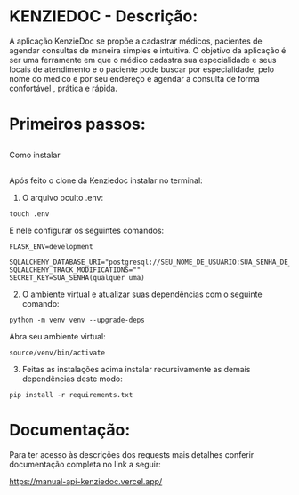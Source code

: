 # KENZIEDOC - Descrição:

A aplicação KenzieDoc se propõe a cadastrar médicos, pacientes de agendar consultas de maneira simples e intuitiva.
O objetivo da aplicação é ser uma ferramente em que o médico cadastra sua especialidade e seus locais de atendimento e o paciente pode buscar por especialidade, pelo nome do médico e por seu endereço e agendar a consulta de forma confortável , prática e rápida.

# Primeiros passos:

##

Como instalar

##

Após feito o clone da Kenziedoc instalar no terminal:

1. O arquivo oculto .env:

```
touch .env
```

E nele configurar os seguintes comandos:

```
FLASK_ENV=development

SQLALCHEMY_DATABASE_URI="postgresql://SEU_NOME_DE_USUARIO:SUA_SENHA_DE_USUÁRIO@localhost:5432/SEU_BANCO_DE_DADOS"
SQLALCHEMY_TRACK_MODIFICATIONS=""
SECRET_KEY=SUA_SENHA(qualquer uma)
```

2. O ambiente virtual e atualizar suas dependências com o seguinte comando:

```
python -m venv venv --upgrade-deps
```

Abra seu ambiente virtual:

```
source/venv/bin/activate
```

3. Feitas as instalações acima instalar recursivamente as demais dependências deste modo:

```
pip install -r requirements.txt
```

# Documentação:

Para ter acesso às descrições dos requests mais detalhes conferir documentação completa no link a seguir:

https://manual-api-kenziedoc.vercel.app/
